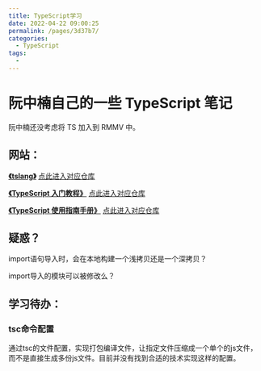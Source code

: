 ```yaml
---
title: TypeScript学习
date: 2022-04-22 09:00:25
permalink: /pages/3d37b7/
categories: 
  - TypeScript
tags: 
  - 
---
```


# 阮中楠自己的一些 TypeScript 笔记
阮中楠还没考虑将 TS 加入到 RMMV 中。

## 网站：

[**《tslang》**](https://www.tslang.cn/)
[点此进入对应仓库](https://github.com/zhongsp/TypeScript)

[**《TypeScript 入门教程》**](https://ts.xcatliu.com/)
[点此进入对应仓库](https://github.com/xcatliu/typescript-tutorial)

[**《TypeScript 使用指南手册》**](http://www.patrickzhong.com/TypeScript/)
[点此进入对应仓库](https://github.com/zhongsp/TypeScript)


## 疑惑？
import语句导入时，会在本地构建一个浅拷贝还是一个深拷贝？

import导入的模块可以被修改么？

## 学习待办：
### tsc命令配置
通过tsc的文件配置，实现打包编译文件，让指定文件压缩成一个单个的js文件，而不是直接生成多份js文件。目前并没有找到合适的技术实现这样的配置。

